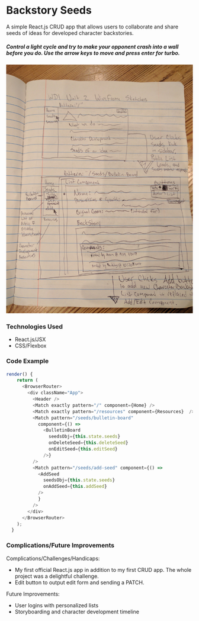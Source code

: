 # Backstory Seeds
A simple React.js CRUD app that allows users to collaborate and share seeds of ideas for developed character backstories.

##### Control a light cycle and try to make your opponent crash into a wall before you do. Use the arrow keys to move and press enter for turbo.

![Initial Wireframe](public/wireframe-1.jpg)

### Technologies Used
- React.js/JSX
- CSS/Flexbox

### Code Example
```javascript
render() {
    return (
      <BrowserRouter>
        <div className="App">
          <Header />
          <Match exactly pattern="/" component={Home} />
          <Match exactly pattern="/resources" component={Resources}  />
          <Match pattern="/seeds/bulletin-board"
            component={() =>
              <BulletinBoard
                seedsObj={this.state.seeds}
                onDeleteSeed={this.deleteSeed}
                onEditSeed={this.editSeed}
              />}
          />
          <Match pattern="/seeds/add-seed" component={() =>
            <AddSeed
              seedsObj={this.state.seeds}
              onAddSeed={this.addSeed}
            />
            }
          />
        </div>
      </BrowserRouter>
    );
  }
```
### Complications/Future Improvements
Complications/Challenges/Handicaps: 
- My first official React.js app in addition to my first CRUD app. The whole project was a delightful challenge. 
- Edit button to output edit form and sending a PATCH.

Future Improvements: 
- User logins with personalized lists
- Storyboarding and character development timeline
